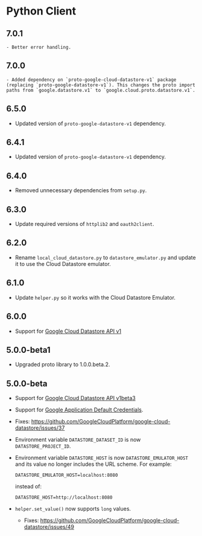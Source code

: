 # Python Client

## 7.0.1

    - Better error handling.

## 7.0.0

    - Added dependency on `proto-google-cloud-datastore-v1` package (replacing `proto-google-datastore-v1`). This changes the proto import paths from `google.datastore.v1` to `google.cloud.proto.datastore.v1`.

## 6.5.0

  - Updated version of `proto-google-datastore-v1` dependency.

## 6.4.1

  - Updated version of `proto-google-datastore-v1` dependency.

## 6.4.0

  - Removed unnecessary dependencies from `setup.py`.

## 6.3.0

  - Update required versions of `httplib2` and `oauth2client`.

## 6.2.0

  - Rename `local_cloud_datastore.py` to `datastore_emulator.py` and update it to use the Cloud Datastore emulator.

## 6.1.0

  - Update `helper.py` so it works with the Cloud Datastore Emulator.

## 6.0.0

  - Support for [Google Cloud Datastore API v1](https://cloud.google.com/datastore/reference/rpc/)

## 5.0.0-beta1

  - Upgraded proto library to 1.0.0.beta.2.

## 5.0.0-beta
 
  - Support for [Google Cloud Datastore API v1beta3](https://cloud.google.com/datastore/reference/rpc/)
  - Support for [Google Application Default Credentials](https://developers.google.com/identity/protocols/application-default-credentials).
  - Fixes:
    <https://github.com/GoogleCloudPlatform/google-cloud-datastore/issues/37>
  - Environment variable `DATASTORE_DATASET_ID` is now `DATASTORE_PROJECT_ID`.
  - Environment variable `DATASTORE_HOST` is now `DATASTORE_EMULATOR_HOST` and
    its value no longer includes the URL scheme. For example:

      `DATASTORE_EMULATOR_HOST=localhost:8080`

    instead of:

      `DATASTORE_HOST=http://localhost:8080`
- `helper.set_value()` now supports `long` values.
    - Fixes:
      <https://github.com/GoogleCloudPlatform/google-cloud-datastore/issues/49>

